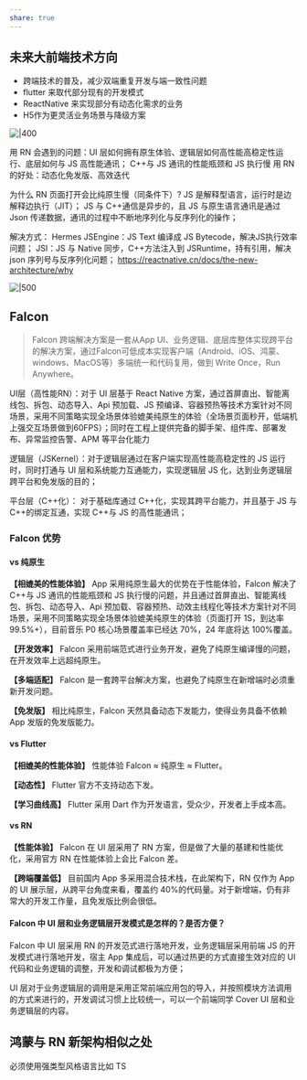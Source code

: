 ```yaml
---
share: true
---
```



## 未来大前端技术方向

- 跨端技术的普及，减少双端重复开发与端⼀致性问题 
- flutter 来取代部分现有的开发模式 
- ReactNative 来实现部分有动态化需求的业务
- H5作为更灵活业务场景与降级⽅案

![|400](assets/Pasted%20image%2020240823113748.png)

用 RN 会遇到的问题：UI 层如何拥有原生体验、逻辑层如何高性能高稳定性运行、底层如何与 JS 高性能通讯； C++与 JS 通讯的性能瓶颈和 JS 执行慢
用 RN 的好处：动态化免发版、高效迭代

为什么 RN 页面打开会比纯原生慢（同条件下）?
JS 是解释型语言，运行时是边解释边执行（JIT）；
JS 与 C++通信是异步的，且 JS 与原生语言通讯是通过 Json 传递数据，通讯的过程中不断地序列化与反序列化的操作；

解决方式：
Hermes JSEngine：JS Text 编译成 JS Bytecode，解决JS执行效率问题；
JSI：JS 与 Native 同步，C++方法注入到 JSRuntime，持有引用，解决 json 序列号与反序列化问题；
https://reactnative.cn/docs/the-new-architecture/why



![|500](assets/Pasted%20image%2020240823114056.png)

## FaIcon
> Falcon 跨端解决方案是一套从App UI、业务逻辑、底层库整体实现跨平台的解决方案，通过Falcon可低成本实现客户端（Android、iOS、鸿蒙、windows、MacOS等）多端统一和代码复用，做到 Write Once，Run Anywhere。


UI层（高性能RN）：对于 UI 层基于 React Native 方案，通过首屏直出、智能离线包、拆包、动态导入、Api 预加载、JS 预编译、容器预热等技术方案针对不同场景，采用不同策略实现全场景体验媲美纯原生的体验（全场景页面秒开，低端机上强交互场景做到60FPS）；同时在工程上提供完备的脚手架、组件库、部署发布、异常监控告警、APM 等平台化能力

逻辑层（JSKernel）：对于逻辑层通过在客户端实现高性能高稳定性的 JS 运行时，同时打通与 UI 层和系统能力互通能力，实现逻辑层 JS 化，达到业务逻辑层跨平台和免发版的目的；

平台层（C++化）： 对于基础库通过 C++化，实现其跨平台能力，并且基于 JS 与 C++的绑定互通，实现 C++与 JS 的高性能通讯；



### Falcon 优势[​]( https://music-doc.st.netease.com/st/falcon-docs/docs/intro#falcon-%E4%BC%98%E5%8A%BF "Falcon 优势的直接链接")

#### vs 纯原生[​](https://music-doc.st.netease.com/st/falcon-docs/docs/intro#vs-%E7%BA%AF%E5%8E%9F%E7%94%9F "vs 纯原生的直接链接")

**【相媲美的性能体验】** App 采用纯原生最大的优势在于性能体验，Falcon 解决了 C++与 JS 通讯的性能瓶颈和 JS 执行慢的问题，并且通过首屏直出、智能离线包、拆包、动态导入、Api 预加载、容器预热、动效主线程化等技术方案针对不同场景，采用不同策略实现全场景体验媲美纯原生的体验（页面打开 1S，到达率 99.5%+），目前音乐 P0 核心场景覆盖率已经达 70%，24 年底将达 100%覆盖。

**【开发效率】** Falcon 采用前端范式进行业务开发，避免了纯原生编译慢的问题，在开发效率上远超纯原生。

**【多端适配】** Falcon 是一套跨平台解决方案，也避免了纯原生在新增端时必须重新开发问题。

**【免发版】** 相比纯原生，Falcon 天然具备动态下发能力，使得业务具备不依赖 App 发版的免发版能力。

#### vs Flutter[​](https://music-doc.st.netease.com/st/falcon-docs/docs/intro#vs-flutter "vs Flutter的直接链接")

**【相媲美的性能体验】** 性能体验 Falcon ≈ 纯原生 ≈ Flutter。

**【动态性】** Flutter 官方不支持动态下发。

**【学习曲线高】** Flutter 采用 Dart 作为开发语言，受众少，开发者上手成本高。

#### vs RN[​](https://music-doc.st.netease.com/st/falcon-docs/docs/intro#vs-rn "vs RN的直接链接")

**【性能体验】** Falcon 在 UI 层采用了 RN 方案，但是做了大量的基建和性能优化，采用官方 RN 在性能体验上会比 Falcon 差。

**【跨端覆盖低】** 目前国内 App 多采用混合技术栈，在此架构下，RN 仅作为 App 的 UI 展示层，从跨平台角度来看，覆盖约 40%的代码量。对于新增端，仍有非常大的开发工作量，且免发版比例会很低。



#### Falcon 中 UI 层和业务逻辑层开发模式是怎样的？是否方便？[​]( https://music-doc.st.netease.com/st/falcon-docs/docs/intro#falcon-%E4%B8%AD-ui-%E5%B1%82%E5%92%8C%E4%B8%9A%E5%8A%A1%E9%80%BB%E8%BE%91%E5%B1%82%E5%BC%80%E5%8F%91%E6%A8%A1%E5%BC%8F%E6%98%AF%E6%80%8E%E6%A0%B7%E7%9A%84%E6%98%AF%E5%90%A6%E6%96%B9%E4%BE%BF "Falcon 中 UI 层和业务逻辑层开发模式是怎样的？是否方便？的直接链接")

FaIcon 中 UI 层采用 RN 的开发范式进行落地开发，业务逻辑层采用前端 JS 的开发模式进行落地开发，宿主 App 集成后，可以通过热更的方式直接生效对应的 UI 代码和业务逻辑的调整，开发和调试都极为方便；

UI 层对于业务逻辑层的调用是采用正常前端应用包的导入，并按照模块方法调用的方式来进行的，开发调试习惯上比较统一，可以一个前端同学 Cover UI 层和业务逻辑层的内容。




## 鸿蒙与 RN 新架构相似之处

必须使用强类型风格语言比如 TS





